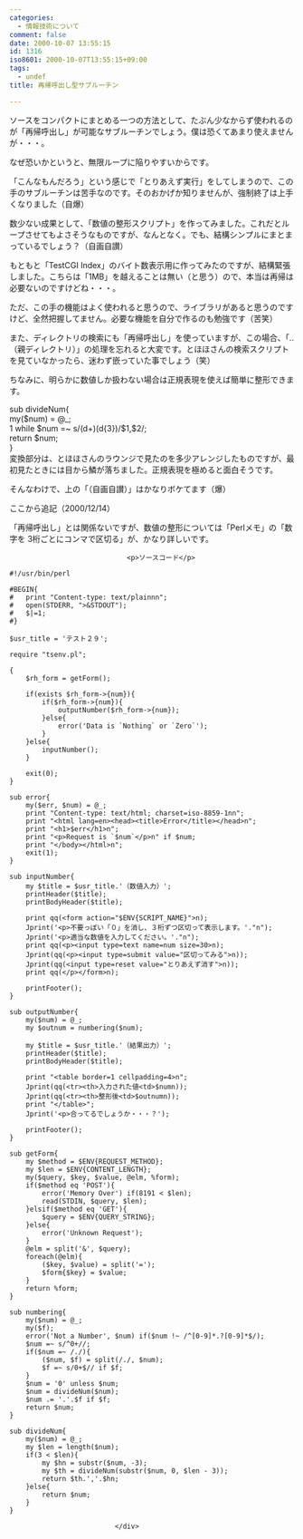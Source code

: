```yaml
---
categories:
  - 情報技術について
comment: false
date: 2000-10-07 13:55:15
id: 1316
iso8601: 2000-10-07T13:55:15+09:00
tags:
  - undef
title: 再帰呼出し型サブルーチン

---
```


<div class="entry-body">
                                 <p>ソースをコンパクトにまとめる一つの方法として、たぶん少なからず使われるのが「再帰呼出し」が可能なサブルーチンでしょう。僕は恐くてあまり使えませんが・・・。 </p>

<p>なぜ恐いかというと、無限ループに陥りやすいからです。 </p>

<p>「こんなもんだろう」という感じで「とりあえず実行」をしてしまうので、この手のサブルーチンは苦手なのです。そのおかげか知りませんが、強制終了は上手くなりました（自爆） </p>

<p>数少ない成果として、「数値の整形スクリプト」を作ってみました。これだとループさせてもよさそうなものですが、なんとなく。でも、結構シンプルにまとまっているでしょう？（自画自讃） </p>

<p>もともと「TestCGI Index」のバイト数表示用に作ってみたのですが、結構緊張しました。こちらは「1MB」を越えることは無い（と思う）ので、本当は再帰は必要ないのですけどね・・・。 </p>

<p>ただ、この手の機能はよく使われると思うので、ライブラリがあると思うのですけど、全然把握してません。必要な機能を自分で作るのも勉強です（苦笑） </p>

<p>また、ディレクトリの検索にも「再帰呼出し」を使っていますが、この場合、「..（親ディレクトリ）」の処理を忘れると大変です。とほほさんの検索スクリプトを見ていなかったら、迷わず嵌っていた事でしょう（笑） </p>

<p>ちなみに、明らかに数値しか扱わない場合は正規表現を使えば簡単に整形できます。 </p>

<p>sub divideNum{<br />
    my($num) = @_;<br />
    1 while $num =~ s/(d+)(d{3})/$1,$2/;<br />
    return $num;<br />
}<br />
変換部分は、とほほさんのラウンジで見たのを多少アレンジしたものですが、最初見たときには目から鱗が落ちました。正規表現を極めると面白そうです。 </p>

<p>そんなわけで、上の「（自画自讃）」はかなりボケてます（爆） </p>

<p>ここから追記（2000/12/14） </p>

<p>「再帰呼出し」とは関係ないですが、数値の整形については「Perlメモ」の「数字を 3桁ごとにコンマで区切る」が、かなり詳しいです。</p>
                              
                                 <p>ソースコード</p>

<pre><code>#!/usr/bin/perl

#BEGIN{
#   print "Content-type: text/plainnn";
#   open(STDERR, "&gt;&amp;STDOUT");
#   $|=1;
#}

$usr_title = 'テスト２９';

require "tsenv.pl";

{
    $rh_form = getForm();

    if(exists $rh_form-&gt;{num}){
        if($rh_form-&gt;{num}){
            outputNumber($rh_form-&gt;{num});
        }else{
            error('Data is `Nothing` or `Zero`');
        }
    }else{
        inputNumber();
    }

    exit(0);
}

sub error{
    my($err, $num) = @_;
    print "Content-type: text/html; charset=iso-8859-1nn";
    print "&lt;html lang=en&gt;&lt;head&gt;&lt;title&gt;Error&lt;/title&gt;&lt;/head&gt;n";
    print "&lt;h1&gt;$err&lt;/h1&gt;n";
    print "&lt;p&gt;Request is `$num`&lt;/p&gt;n" if $num;
    print "&lt;/body&gt;&lt;/html&gt;n";
    exit(1);
}

sub inputNumber{
    my $title = $usr_title.'（数値入力）';
    printHeader($title);
    printBodyHeader($title);

    print qq(&lt;form action="$ENV{SCRIPT_NAME}"&gt;n);
    Jprint('&lt;p&gt;不要っぽい「０」を消し、３桁ずつ区切って表示します。'."n");
    Jprint('&lt;p&gt;適当な数値を入力してください。'."n");
    print qq(&lt;p&gt;&lt;input type=text name=num size=30&gt;n);
    Jprint(qq(&lt;p&gt;&lt;input type=submit value="区切ってみる"&gt;n));
    Jprint(qq(&lt;input type=reset value="とりあえず消す"&gt;n));
    print qq(&lt;/p&gt;&lt;/form&gt;n);

    printFooter();
}

sub outputNumber{
    my($num) = @_;
    my $outnum = numbering($num);

    my $title = $usr_title.'（結果出力）';
    printHeader($title);
    printBodyHeader($title);

    print "&lt;table border=1 cellpadding=4&gt;n";
    Jprint(qq(&lt;tr&gt;&lt;th&gt;入力された値&lt;td&gt;$numn));
    Jprint(qq(&lt;tr&gt;&lt;th&gt;整形後&lt;td&gt;$outnumn));
    print "&lt;/table&gt;";
    Jprint('&lt;p&gt;合ってるでしょうか・・・？');

    printFooter();
}

sub getForm{
    my $method = $ENV{REQUEST_METHOD};
    my $len = $ENV{CONTENT_LENGTH};
    my($query, $key, $value, @elm, %form);
    if($method eq 'POST'){
        error('Memory Over') if(8191 &lt; $len);
        read(STDIN, $query, $len);
    }elsif($method eq 'GET'){
        $query = $ENV{QUERY_STRING};
    }else{
        error('Unknown Request');
    }
    @elm = split('&amp;', $query);
    foreach(@elm){
        ($key, $value) = split('=');
        $form{$key} = $value;
    }
    return %form;
}

sub numbering{
    my($num) = @_;
    my($f);
    error('Not a Number', $num) if($num !~ /^[0-9]*.?[0-9]*$/);
    $num =~ s/^0+//;
    if($num =~ /./){
        ($num, $f) = split(/./, $num);
        $f =~ s/0+$// if $f;
    }
    $num = '0' unless $num;
    $num = divideNum($num);
    $num .= '.'.$f if $f;
    return $num;
}

sub divideNum{
    my($num) = @_;
    my $len = length($num);
    if(3 &lt; $len){
        my $hn = substr($num, -3);
        my $th = divideNum(substr($num, 0, $len - 3));
        return $th.','.$hn;
    }else{
        return $num;
    }
}</code></pre>
                              </div>
    	